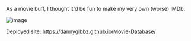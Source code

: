 As a movie buff, I thought it'd be fun to make my very own (worse) IMDb.

![image](https://user-images.githubusercontent.com/55450945/81484045-8ebb6800-9210-11ea-8962-a5bc3f9e29c1.png)

Deployed site: https://dannygibbz.github.io/Movie-Database/
